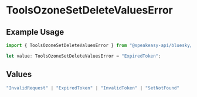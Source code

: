 # ToolsOzoneSetDeleteValuesError

## Example Usage

```typescript
import { ToolsOzoneSetDeleteValuesError } from "@speakeasy-api/bluesky/models/errors";

let value: ToolsOzoneSetDeleteValuesError = "ExpiredToken";
```

## Values

```typescript
"InvalidRequest" | "ExpiredToken" | "InvalidToken" | "SetNotFound"
```